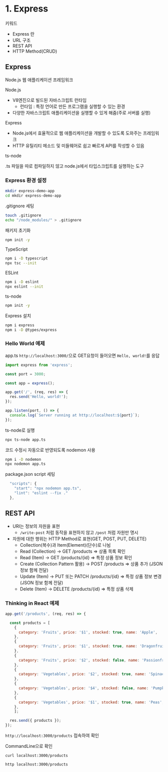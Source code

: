 # 1. Express

키워드

- Express 란
- URL 구조
- REST API
- HTTP Method(CRUD)

## Express

Node.js 웹 애플리케이션 프레임워크

Node.js

- V8엔진으로 빌드된 자바스크립트 런타임
  - 런타임 : 특정 언어로 만든 프로그램을 실행할 수 있는 환경
- 다양한 자바스크립트 애플리케이션을 실행할 수 있게 해줌(주로 서버를 실행)

Express

- Node.js에서 효율적으로 웹 애플리케이션을 개발할 수 있도록 도와주는 프레임워크
- HTTP 유틸리티 메소드 및 미들웨어로 쉽고 빠르게 API를 작성할 수 있음

ts-node

.ts 파일을 따로 컴파일하지 않고 node.js에서 타입스크립트를 실행하는 도구

### Express 환경 설정

```bash
mkdir express-demo-app
cd mkdir express-demo-app
```

.gitignore 세팅

```bash
touch .gitignore
echo "/node_modules/" > .gitignore
```

패키지 초기화

```bash
npm init -y
```

TypeScript

```bash
npm i -D typescript
npx tsc --init
```

ESLint

```bash
npm i -D eslint
npx eslint --init
```

ts-node

```bash
npm init -y
```

Express 설치

```bash
npm i express
npm i -D @types/express
```

### Hello World 예제

app.ts
`http://localhost:3000/`으로 GET요청이 들어오면 `Hello, world!`를 응답

```js
import express from 'express';

const port = 3000;

const app = express();

app.get('/', (req, res) => {
  res.send('Hello, world!');
});

app.listen(port, () => {
  console.log(`Server running at http://localhost:${port}`);
});
```

ts-node로 실행

```bash
npx ts-node app.ts
```

코드 수정시 자동으로 반영되도록 nodemon 사용

```bash
npm i -D nodemon
npx nodemon app.ts
```

package.json script 세팅

```js
  "scripts": {
    "start": "npx nodemon app.ts",
    "lint": "eslint --fix ."
  },
```

## REST API

- URI는 정보의 자원을 표현
  - `/write-post` 처럼 동작을 표현하지 않고 `/post` 처럼 자원만 명시
- 자원에 대한 행위는 HTTP Method로 표현(GET, POST, PUT, DELETE)
  - Collection(복수)과 Item(Element)(단수)로 나뉨
  - Read (Collection) → GET /products ⇒ 상품 목록 확인
  - Read (Item) → GET /products/{id} ⇒ 특정 상품 정보 확인
  - Create (Collection Pattern 활용) → POST /products ⇒ 상품 추가 (JSON 정보 함께 전달)
  - Update (Item) → PUT 또는 PATCH /products/{id} ⇒ 특정 상품 정보 변경 (JSON 정보 함께 전달)
  - Delete (Item) → DELETE /products/{id} ⇒ 특정 상품 삭제

### Thinking in React 예제

```js
app.get('/products', (req, res) => {

  const products = [
    {
      category: 'Fruits', price: '$1', stocked: true, name: 'Apple',
    },
    {
      category: 'Fruits', price: '$1', stocked: true, name: 'Dragonfruit',
    },
    {
      category: 'Fruits', price: '$2', stocked: false, name: 'Passionfruit',
    },
    {
      category: 'Vegetables', price: '$2', stocked: true, name: 'Spinach',
    },
    {
      category: 'Vegetables', price: '$4', stocked: false, name: 'Pumpkin',
    },
    {
      category: 'Vegetables', price: '$1', stocked: true, name: 'Peas',
    },
    ];

  res.send({ products });
});
```

`http://localhost:3000/products` 접속하여 확인

CommandLine으로 확인

`curl localhost:3000/products`

`http localhost:3000/products`
